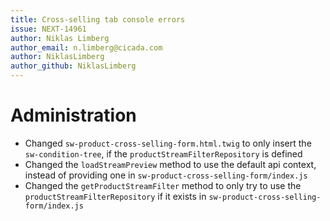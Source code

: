 ```yaml
---
title: Cross-selling tab console errors
issue: NEXT-14961
author: Niklas Limberg
author_email: n.limberg@cicada.com
author: NiklasLimberg
author_github: NiklasLimberg
---
```

# Administration
* Changed `sw-product-cross-selling-form.html.twig` to only insert the `sw-condition-tree`, if the `productStreamFilterRepository` is defined
* Changed the `loadStreamPreview` method to use the default api context, instead of providing one in `sw-product-cross-selling-form/index.js`
* Changed the `getProductStreamFilter` method to only try to use the `productStreamFilterRepository` if it exists in `sw-product-cross-selling-form/index.js`
